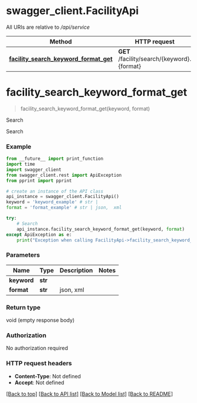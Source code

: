 # swagger_client.FacilityApi

All URIs are relative to */api/service*

Method | HTTP request | Description
------------- | ------------- | -------------
[**facility_search_keyword_format_get**](FacilityApi.md#facility_search_keyword_format_get) | **GET** /facility/search/{keyword}.{format} | Search

# **facility_search_keyword_format_get**
> facility_search_keyword_format_get(keyword, format)

Search

Search

### Example
```python
from __future__ import print_function
import time
import swagger_client
from swagger_client.rest import ApiException
from pprint import pprint

# create an instance of the API class
api_instance = swagger_client.FacilityApi()
keyword = 'keyword_example' # str | 
format = 'format_example' # str | json,  xml

try:
    # Search
    api_instance.facility_search_keyword_format_get(keyword, format)
except ApiException as e:
    print("Exception when calling FacilityApi->facility_search_keyword_format_get: %s\n" % e)
```

### Parameters

Name | Type | Description  | Notes
------------- | ------------- | ------------- | -------------
 **keyword** | **str**|  | 
 **format** | **str**| json,  xml | 

### Return type

void (empty response body)

### Authorization

No authorization required

### HTTP request headers

 - **Content-Type**: Not defined
 - **Accept**: Not defined

[[Back to top]](#) [[Back to API list]](../README.md#documentation-for-api-endpoints) [[Back to Model list]](../README.md#documentation-for-models) [[Back to README]](../README.md)

